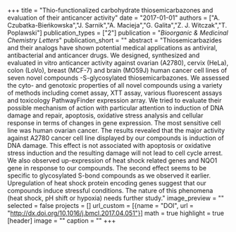 +++
title = "Thio-functionalized carbohydrate thiosemicarbazones and evaluation of their anticancer activity"
date = "2017-01-01"
authors = ["A. Czubatka-Bieńkowska","J. Sarnik","A. Macieja","G. Galita","Z. J. Witczak","T. Poplawski"]
publication_types = ["2"]
publication = "_Bioorganic & Medicinal Chemistry Letters_"
publication_short = ""
abstract = "Thiosemicarbazides and their analogs have shown potential medical applications as antiviral, antibacterial and anticancer drugs. We designed, synthesized and evaluated in vitro anticancer activity against ovarian (A2780), cervix (HeLa), colon (LoVo), breast (MCF-7) and brain (MO59J) human cancer cell lines of seven novel compounds -S-glycosylated thiosemicarbazones. We assessed the cyto- and genotoxic properties of all novel compounds using a variety of methods including comet assay, XTT assay, various fluorescent assays and toxicology PathwayFinder expression array. We tried to evaluate their possible mechanism of action with particular attention to induction of DNA damage and repair, apoptosis, oxidative stress analysis and cellular response in terms of changes in gene expression. The most sensitive cell line was human ovarian cancer. The results revealed that the major activity against A2780 cancer cell line displayed by our compounds is induction of DNA damage. This effect is not associated with apoptosis or oxidative stress induction and the resulting damage will not lead to cell cycle arrest. We also observed up-expression of heat shock related genes and NQO1 gene in response to our compounds. The second effect seems to be specific to glycosylated S-bond compounds as we observed it earlier. Upregulation of heat shock protein encoding genes suggest that our compounds induce stressful conditions. The nature of this phenomena (heat shock, pH shift or hypoxia) needs further study."
image_preview = ""
selected = false
projects = []
url_custom = [{name = "DOI", url = "http://dx.doi.org/10.1016/j.bmcl.2017.04.051"}]
math = true
highlight = true
[header]
image = ""
caption = ""
+++

